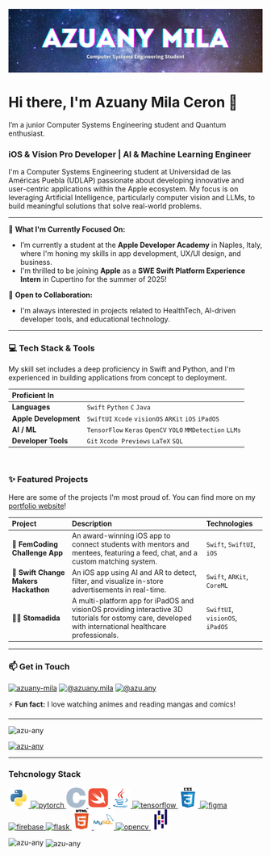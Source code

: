 [![MasterHead](header.png)](https://github.com/azu-any)

# Hi there, I'm Azuany Mila Ceron 👋

I’m a junior Computer Systems Engineering student and Quantum enthusiast.

### iOS & Vision Pro Developer | AI & Machine Learning Engineer

I'm a Computer Systems Engineering student at Universidad de las Américas Puebla (UDLAP) passionate about developing innovative and user-centric applications within the Apple ecosystem. My focus is on leveraging Artificial Intelligence, particularly computer vision and LLMs, to build meaningful solutions that solve real-world problems.

---

🔭 **What I'm Currently Focused On:**
- I’m currently a student at the **Apple Developer Academy** in Naples, Italy, where I'm honing my skills in app development, UX/UI design, and business.
- I'm thrilled to be joining **Apple** as a **SWE Swift Platform Experience Intern** in Cupertino for the summer of 2025!

🤝 **Open to Collaboration:**
- I'm always interested in projects related to HealthTech, AI-driven developer tools, and educational technology.

---

### 💻 Tech Stack & Tools

My skill set includes a deep proficiency in Swift and Python, and I'm experienced in building applications from concept to deployment.

| **Proficient In** | |
| :--- | :--- |
| **Languages** | `Swift` `Python` `C` `Java` |
| **Apple Development** | `SwiftUI` `Xcode` `visionOS` `ARKit` `iOS` `iPadOS` |
| **AI / ML** | `TensorFlow` `Keras` `OpenCV` `YOLO` `MMDetection` `LLMs` |
| **Developer Tools** | `Git` `Xcode Previews` `LaTeX` `SQL` |

<br/>

### ✨ Featured Projects

Here are some of the projects I'm most proud of. You can find more on my [portfolio website](https://azuanymila.me/)!

| Project | Description | Technologies |
| :--- | :--- | :--- |
| 🥉 **FemCoding Challenge App** | An award-winning iOS app to connect students with mentors and mentees, featuring a feed, chat, and a custom matching system. | `Swift`, `SwiftUI`, `iOS` |
| 📱 **Swift Change Makers Hackathon** | An iOS app using AI and AR to detect, filter, and visualize in-store advertisements in real-time. | `Swift`, `ARKit`, `CoreML` |
| 🧑‍⚕️ **Stomadida** | A multi-platform app for iPadOS and visionOS providing interactive 3D tutorials for ostomy care, developed with international healthcare professionals. | `SwiftUI`, `visionOS`, `iPadOS` |

---



### 📫 Get in Touch
<p align="left">
<a href="https://linkedin.com/in/azuany-mila" target="blank"><img align="center" src="https://raw.githubusercontent.com/rahuldkjain/github-profile-readme-generator/master/src/images/icons/Social/linked-in-alt.svg" alt="azuany-mila" height="30" width="40" /></a>
<a href="https://medium.com/@azuany.mila" target="blank"><img align="center" src="https://raw.githubusercontent.com/rahuldkjain/github-profile-readme-generator/master/src/images/icons/Social/medium.svg" alt="@azuany.mila" height="30" width="40" /></a>
<a href="https://discord.com/users/753654119981383841" target="blank"><img align="center" src="https://raw.githubusercontent.com/rahuldkjain/github-profile-readme-generator/master/src/images/icons/Social/discord.svg" alt="@azu.any" height="30" width="40" /></a>
</p>

⚡ **Fun fact:** I love watching animes and reading mangas and comics!

---

<p align="left"> <img src="https://komarev.com/ghpvc/?username=azu-any&label=Profile%20views" alt="azu-any" /> </p>

<p align="left"> <a href="https://github.com/ryo-ma/github-profile-trophy"><img src="https://github-profile-trophy.vercel.app/?username=azu-any&theme=algolia&rank=SSS,SS,S,AAA,AA,A,B,C" alt="azu-any" /></a> </p>

---

### Tehcnology Stack
<p align="left"> 
  <a href="https://www.python.org" target="_blank" rel="noreferrer"> <img src="https://raw.githubusercontent.com/devicons/devicon/master/icons/python/python-original.svg" alt="python" width="40" height="40"/> </a> <a href="https://pytorch.org/" target="_blank" rel="noreferrer"> <img src="https://www.vectorlogo.zone/logos/pytorch/pytorch-icon.svg" alt="pytorch" width="40" height="40"/> </a> 
   <a href="https://www.cprogramming.com/" target="_blank" rel="noreferrer"> <img src="https://raw.githubusercontent.com/devicons/devicon/master/icons/c/c-original.svg" alt="c" width="40" height="40"/> </a> 
  <a href="https://developer.apple.com/swift/" target="_blank" rel="noreferrer"> <img src="https://raw.githubusercontent.com/devicons/devicon/master/icons/swift/swift-original.svg" alt="swift" width="40" height="40"/> </a> 
  <a href="https://www.java.com" target="_blank" rel="noreferrer"> <img src="https://raw.githubusercontent.com/devicons/devicon/master/icons/java/java-original.svg" alt="java" width="40" height="40"/> </a>
  <a href="https://www.tensorflow.org" target="_blank" rel="noreferrer"> <img src="https://www.vectorlogo.zone/logos/tensorflow/tensorflow-icon.svg" alt="tensorflow" width="40" height="40"/> </a> 
  <a href="https://www.w3schools.com/css/" target="_blank" rel="noreferrer"> <img src="https://raw.githubusercontent.com/devicons/devicon/master/icons/css3/css3-original-wordmark.svg" alt="css3" width="40" height="40"/> </a> 
  <a href="https://www.figma.com/" target="_blank" rel="noreferrer"> <img src="https://www.vectorlogo.zone/logos/figma/figma-icon.svg" alt="figma" width="40" height="40"/> </a> <a href="https://firebase.google.com/" target="_blank" rel="noreferrer"> <img src="https://www.vectorlogo.zone/logos/firebase/firebase-icon.svg" alt="firebase" width="40" height="40"/> </a> <a href="https://flask.palletsprojects.com/" target="_blank" rel="noreferrer"> <img src="https://www.vectorlogo.zone/logos/pocoo_flask/pocoo_flask-icon.svg" alt="flask" width="40" height="40"/> </a> <a href="https://www.w3.org/html/" target="_blank" rel="noreferrer"> <img src="https://raw.githubusercontent.com/devicons/devicon/master/icons/html5/html5-original-wordmark.svg" alt="html5" width="40" height="40"/> </a> 
  <a href="https://www.mysql.com/" target="_blank" rel="noreferrer"> <img src="https://raw.githubusercontent.com/devicons/devicon/master/icons/mysql/mysql-original-wordmark.svg" alt="mysql" width="40" height="40"/> </a> <a href="https://opencv.org/" target="_blank" rel="noreferrer"> <img src="https://www.vectorlogo.zone/logos/opencv/opencv-icon.svg" alt="opencv" width="40" height="40"/> </a> 
  <a href="https://pandas.pydata.org/" target="_blank" rel="noreferrer"> <img src="https://raw.githubusercontent.com/devicons/devicon/2ae2a900d2f041da66e950e4d48052658d850630/icons/pandas/pandas-original.svg" alt="pandas" width="40" height="40"/> </a> 
  
</p>

<p><img align="left" src="https://github-readme-stats.vercel.app/api/top-langs?username=azu-any&show_icons=true&locale=en&layout=compact" alt="azu-any" /></p>

<p>&nbsp;<img align="center" src="https://github-readme-stats.vercel.app/api?username=azu-any&show_icons=true&locale=en" alt="azu-any" /></p>

<!--[![Azuany's GitHub stats](https://github-readme-stats.vercel.app/api?username=azu-any&show_icons=true&theme=tokyonight&border_radius=5&hide_border=true&card_width=500&background=56%2C0EEBE9%2C078BEB&rank_icon=github)](https://github.com/azu-any/github-readme-stats)  


![Top Langs](https://github-readme-stats.vercel.app/api/top-langs/?username=azu-any&layout=compact&theme=tokyonight&hide_border=true&border_radius=5&card_width=500&background=56%2C0EEBE9%2C078BEB)

![GitHub Streak](https://github-readme-streak-stats.herokuapp.com?user=azu-any&theme=ocean-gradient&hide_border=true&border_radius=5&card_width=500&background=56%2C0EEBE9%2C078BEB)


<!-- [![Readme Card](https://github-readme-stats.vercel.app/api/pin/?username=azu-any&repo=github-readme-stats)](https://github.com/azu-any/github-readme-stats)

[in]: http://www.linkedin.com/in/azuany-mila
